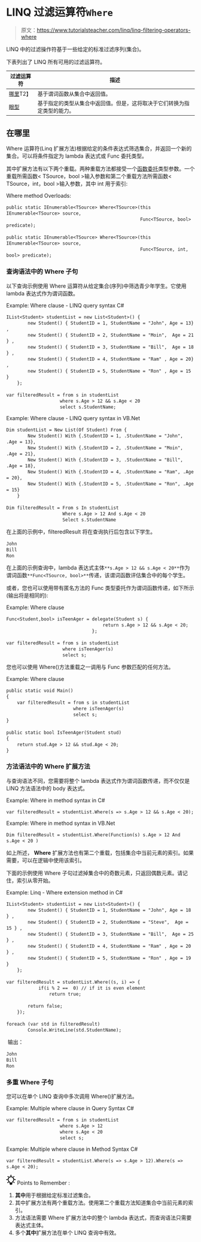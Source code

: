 # LINQ 过滤运算符`Where`

> 原文：<https://www.tutorialsteacher.com/linq/linq-filtering-operators-where>

LINQ 中的过滤操作符基于一些给定的标准过滤序列(集合)。

下表列出了 LINQ 所有可用的过滤运算符。

| 过滤运算符 | 描述 |
| --- | --- |
| [哪里](#where)T2】 | 基于谓词函数从集合中返回值。 |
| [眼型](/linq/linq-filtering-operators-oftype) | 基于指定的类型从集合中返回值。但是，这将取决于它们转换为指定类型的能力。 |

## 在哪里

Where 运算符(Linq 扩展方法)根据给定的条件表达式筛选集合，并返回一个新的集合。可以将条件指定为 lambda 表达式或 Func 委托类型。

其中扩展方法有以下两个重载。两种重载方法都接受一个[函数委托](/csharp/csharp-func-delegate)类型参数。一个重载所需函数< TSource，bool >输入参数和第二个重载方法所需函数< TSource，int，bool >输入参数，其中 int 用于索引:

Where method Overloads:

```
public static IEnumerable<TSource> Where<TSource>(this IEnumerable<TSource> source, 
                                                  Func<TSource, bool> predicate);

public static IEnumerable<TSource> Where<TSource>(this IEnumerable<TSource> source, 
                                                  Func<TSource, int, bool> predicate);

```

### 查询语法中的 Where 子句

以下查询示例使用 Where 运算符从给定集合(序列)中筛选青少年学生。它使用 lambda 表达式作为谓词函数。

Example: Where clause - LINQ query syntax C#

```
IList<Student> studentList = new List<Student>() { 
        new Student() { StudentID = 1, StudentName = "John", Age = 13} ,
        new Student() { StudentID = 2, StudentName = "Moin",  Age = 21 } ,
        new Student() { StudentID = 3, StudentName = "Bill",  Age = 18 } ,
        new Student() { StudentID = 4, StudentName = "Ram" , Age = 20} ,
        new Student() { StudentID = 5, StudentName = "Ron" , Age = 15 } 
    };

var filteredResult = from s in studentList
                    where s.Age > 12 && s.Age < 20
                    select s.StudentName;
```

Example: Where clause - LINQ query syntax in VB.Net

```
Dim studentList = New List(Of Student) From {
        New Student() With {.StudentID = 1, .StudentName = "John", .Age = 13},
        New Student() With {.StudentID = 2, .StudentName = "Moin", .Age = 21},
        New Student() With {.StudentID = 3, .StudentName = "Bill", .Age = 18},
        New Student() With {.StudentID = 4, .StudentName = "Ram", .Age = 20},
        New Student() With {.StudentID = 5, .StudentName = "Ron", .Age = 15}
    }

Dim filteredResult = From s In studentList
                     Where s.Age > 12 And s.Age < 20
                     Select s.StudentName

```

在上面的示例中，filteredResult 将在查询执行后包含以下学生。

```
John
Bill
Ron
```

在上面的示例查询中，lambda 表达式主体`**s.Age > 12 && s.Age < 20**`作为谓词函数`**Func<TSource, bool>**`传递，该谓词函数评估集合中的每个学生。

或者，您也可以使用带有匿名方法的 Func 类型委托作为谓词函数传递，如下所示(输出将是相同的):

Example: Where clause

```
Func<Student,bool> isTeenAger = delegate(Student s) { 
                                    return s.Age > 12 && s.Age < 20; 
                                };

var filteredResult = from s in studentList
                     where isTeenAger(s)
                     select s;
```

您也可以使用 Where()方法重载之一调用与 Func 参数匹配的任何方法。

Example: Where clause

```
public static void Main()
{
    var filteredResult = from s in studentList
                         where isTeenAger(s)
                         select s;
}

public static bool IsTeenAger(Student stud)
{
    return stud.Age > 12 && stud.Age < 20;  
}
```

### 方法语法中的 Where 扩展方法

与查询语法不同，您需要将整个 lambda 表达式作为谓词函数传递，而不仅仅是 LINQ 方法语法中的 body 表达式。

Example: Where in method syntax in C#

```
var filteredResult = studentList.Where(s => s.Age > 12 && s.Age < 20);
```

Example: Where in method syntax in VB.Net

```
Dim filteredResult = studentList.Where(Function(s) s.Age > 12 And s.Age < 20 )
```

如上所述， **Where** 扩展方法也有第二个重载，包括集合中当前元素的索引。如果需要，可以在逻辑中使用该索引。

下面的示例使用 Where 子句过滤掉集合中的奇数元素，只返回偶数元素。请记住，索引从零开始。

Example: Linq - Where extension method in C#

```
IList<Student> studentList = new List<Student>() { 
        new Student() { StudentID = 1, StudentName = "John", Age = 18 } ,
        new Student() { StudentID = 2, StudentName = "Steve",  Age = 15 } ,
        new Student() { StudentID = 3, StudentName = "Bill",  Age = 25 } ,
        new Student() { StudentID = 4, StudentName = "Ram" , Age = 20 } ,
        new Student() { StudentID = 5, StudentName = "Ron" , Age = 19 } 
    };

var filteredResult = studentList.Where((s, i) => { 
            if(i % 2 ==  0) // if it is even element
                return true;

        return false;
    });

foreach (var std in filteredResult)
        Console.WriteLine(std.StudentName);
```

 输出：

```
John
Bill
Ron
```

### 多重 Where 子句

您可以在单个 LINQ 查询中多次调用 Where()扩展方法。

Example: Multiple where clause in Query Syntax C#

```
var filteredResult = from s in studentList
                    where s.Age > 12
                    where s.Age < 20
                    select s;
```

Example: Multiple where clause in Method Syntax C#

```
var filteredResult = studentList.Where(s => s.Age > 12).Where(s => s.Age < 20);
```

![](img/85db52f5404f0c468e1b194aa487d6a1.png)  Points to Remember :

1.  **其中**用于根据给定标准过滤集合。
2.  其中扩展方法有两个重载方法。使用第二个重载方法知道集合中当前元素的索引。
3.  方法语法需要 Where 扩展方法中的整个 lambda 表达式，而查询语法只需要表达式主体。
4.  多个**其中**扩展方法在单个 LINQ 查询中有效。